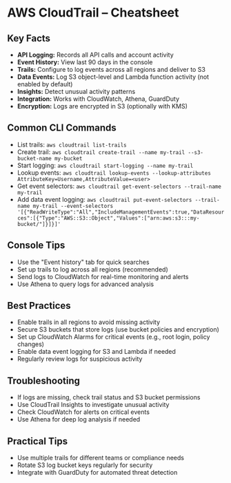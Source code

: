 # AWS CloudTrail – Cheatsheet

## Key Facts
- **API Logging:** Records all API calls and account activity
- **Event History:** View last 90 days in the console
- **Trails:** Configure to log events across all regions and deliver to S3
- **Data Events:** Log S3 object-level and Lambda function activity (not enabled by default)
- **Insights:** Detect unusual activity patterns
- **Integration:** Works with CloudWatch, Athena, GuardDuty
- **Encryption:** Logs are encrypted in S3 (optionally with KMS)

## Common CLI Commands
- List trails: `aws cloudtrail list-trails`
- Create trail: `aws cloudtrail create-trail --name my-trail --s3-bucket-name my-bucket`
- Start logging: `aws cloudtrail start-logging --name my-trail`
- Lookup events: `aws cloudtrail lookup-events --lookup-attributes AttributeKey=Username,AttributeValue=<user>`
- Get event selectors: `aws cloudtrail get-event-selectors --trail-name my-trail`
- Add data event logging: `aws cloudtrail put-event-selectors --trail-name my-trail --event-selectors '[{"ReadWriteType":"All","IncludeManagementEvents":true,"DataResources":[{"Type":"AWS::S3::Object","Values":["arn:aws:s3:::my-bucket/"]}]}]'`

## Console Tips
- Use the "Event history" tab for quick searches
- Set up trails to log across all regions (recommended)
- Send logs to CloudWatch for real-time monitoring and alerts
- Use Athena to query logs for advanced analysis

## Best Practices
- Enable trails in all regions to avoid missing activity
- Secure S3 buckets that store logs (use bucket policies and encryption)
- Set up CloudWatch Alarms for critical events (e.g., root login, policy changes)
- Enable data event logging for S3 and Lambda if needed
- Regularly review logs for suspicious activity

## Troubleshooting
- If logs are missing, check trail status and S3 bucket permissions
- Use CloudTrail Insights to investigate unusual activity
- Check CloudWatch for alerts on critical events
- Use Athena for deep log analysis if needed

## Practical Tips
- Use multiple trails for different teams or compliance needs
- Rotate S3 log bucket keys regularly for security
- Integrate with GuardDuty for automated threat detection
